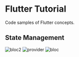# Flutter Tutorial

Code samples of Flutter concepts.

## State Management

![bloc2](https://user-images.githubusercontent.com/35077725/115145516-68699380-a041-11eb-8574-a9f99bc98312.PNG)
![provider](https://user-images.githubusercontent.com/35077725/115145519-6b648400-a041-11eb-8281-ce5b46a56f6a.PNG)
![bloc](https://user-images.githubusercontent.com/35077725/115145520-6d2e4780-a041-11eb-830f-1061f641c9a3.PNG)

